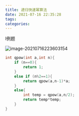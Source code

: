 ```yaml
---
title: 递归快速幂算法
date: 2021-07-16 22:35:28
tags:
categories:
---
```


l例题

![image-20210716223603154](https://gitee.com/simple_one1/pic/raw/master/image-20210716223603154.png)

```c
int qpow(int a,int n){
    if (n==0){
        return 1;
    }
    else if (n%2==1){
        return qpow(a,n-1)*a;
    }
    else{
        int temp = qpow(a,n/2);
        return temp*temp;
    }
}
```

